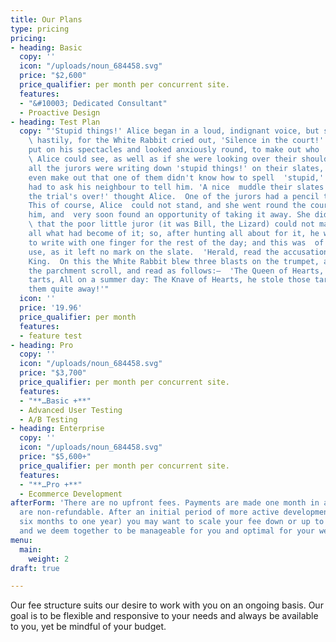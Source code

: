```yaml
---
title: Our Plans
type: pricing
pricing:
- heading: Basic
  copy: ''
  icon: "/uploads/noun_684458.svg"
  price: "$2,600"
  price_qualifier: per month per concurrent site.
  features:
  - "&#10003; Dedicated Consultant"
  - Proactive Design
- heading: Test Plan
  copy: "'Stupid things!' Alice began in a loud, indignant voice, but she stopped
    \ hastily, for the White Rabbit cried out, 'Silence in the court!' and the  King
    put on his spectacles and looked anxiously round, to make out who  was talking.
    \ Alice could see, as well as if she were looking over their shoulders,  that
    all the jurors were writing down 'stupid things!' on their slates,  and she could
    even make out that one of them didn't know how to spell  'stupid,' and that he
    had to ask his neighbour to tell him. 'A nice  muddle their slates'll be in before
    the trial's over!' thought Alice.  One of the jurors had a pencil that squeaked.
    This of course, Alice  could not stand, and she went round the court and got behind
    him, and  very soon found an opportunity of taking it away. She did it so quickly
    \ that the poor little juror (it was Bill, the Lizard) could not make out  at
    all what had become of it; so, after hunting all about for it, he was  obliged
    to write with one finger for the rest of the day; and this was  of very little
    use, as it left no mark on the slate.  'Herald, read the accusation!' said the
    King.  On this the White Rabbit blew three blasts on the trumpet, and then  unrolled
    the parchment scroll, and read as follows:–  'The Queen of Hearts, she made some
    tarts, All on a summer day: The Knave of Hearts, he stole those tarts, And took
    them quite away!'"
  icon: ''
  price: '19.96'
  price_qualifier: per month
  features:
  - feature test
- heading: Pro
  copy: ''
  icon: "/uploads/noun_684458.svg"
  price: "$3,700"
  price_qualifier: per month per concurrent site.
  features:
  - "**…Basic +**"
  - Advanced User Testing
  - A/B Testing
- heading: Enterprise
  copy: ''
  icon: "/uploads/noun_684458.svg"
  price: "$5,600+"
  price_qualifier: per month per concurrent site.
  features:
  - "**…Pro +**"
  - Ecommerce Development
afterForm: 'There are no upfront fees. Payments are made one month in advance, and
  are non-refundable. After an initial period of more active development (typically
  six months to one year) you may want to scale your fee down or up to whatever you
  and we deem together to be manageable for you and optimal for your web presence. '
menu:
  main:
    weight: 2
draft: true

---
```

Our fee structure suits our desire to work with you on an ongoing basis. Our goal is to be flexible and responsive to your needs and always be available to you, yet be mindful of your budget.
